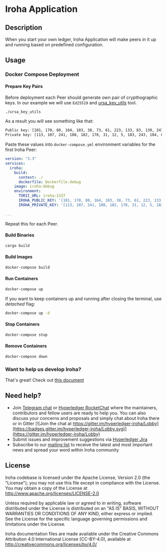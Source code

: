 # Iroha Application

## Description

When you start your own ledger, Iroha Application will make peers in it up and running
based on predefined configuration.

## Usage

### Docker Compose Deployment

#### Prepare Key Pairs

Before deployment each Peer should generate own pair of crypthographic keys. In our example we will use `Ed25519` and 
[ursa_key_utils](https://github.com/soramitsu/ursa_key_utils) tool.

```bash
./ursa_key_utils
```

As a result you will see something like that:

```bash
Public key: [101, 170, 80, 164, 103, 38, 73, 61, 223, 133, 83, 139, 247, 77, 176, 84, 117, 15, 22, 28, 155, 125, 80, 226, 40, 26, 61, 248, 40, 159, 58, 53]
Private key: [113, 107, 241, 108, 182, 178, 31, 12, 5, 183, 243, 184, 83, 0, 238, 122, 77, 86, 20, 245, 144, 31, 128, 92, 166, 251, 245, 106, 167, 188, 20, 8, 101, 170, 80, 164, 103, 38, 73, 61, 223, 133, 83, 139, 247, 77, 176, 84, 117, 15, 22, 28, 155, 125, 80, 226, 40, 26, 61, 248, 40, 159, 58, 53]
```

Paste these values into `docker-compose.yml` environment variables for the first Iroha Peer:

```yaml
version: "3.3"
services:
  iroha:
    build:
      context: ./
      dockerfile: Dockerfile.debug
    image: iroha:debug
    environment:
      TORII_URL: iroha:1337
      IROHA_PUBLIC_KEY: '[101, 170, 80, 164, 103, 38, 73, 61, 223, 133, 83, 139, 247, 77, 176, 84, 117, 15, 22, 28, 155, 125, 80, 226, 40, 26, 61, 248, 40, 159, 58, 53]'
      IROHA_PRIVATE_KEY: '[113, 107, 241, 108, 182, 178, 31, 12, 5, 183, 243, 184, 83, 0, 238, 122, 77, 86, 20, 245, 144, 31, 128, 92, 166, 251, 245, 106, 167, 188, 20, 8, 101, 170, 80, 164, 103, 38, 73, 61, 223, 133, 83, 139, 247, 77, 176, 84, 117, 15, 22, 28, 155, 125, 80, 226, 40, 26, 61, 248, 40, 159, 58, 53]'
 
...
```

Repeat this for each Peer.

#### Build Binaries

```bash
cargo build
```

#### Build Images

```bash
docker-compose build
```

#### Run Containers

```bash
docker-compose up
```

If you want to keep containers up and running after closing the terminal, use *detached* flag:

```bash
docker-compose up -d
```

#### Stop Containers

```bash
docker-compose stop
```

#### Remove Containers

```bash
docker-compose down
```

### Want to help us develop Iroha?

That's great! 
Check out [this document](https://github.com/hyperledger/iroha/blob/iroha2-dev/CONTRIBUTING.md)

## Need help?

* Join [Telegram chat](https://t.me/hyperledgeriroha) or [Hyperledger RocketChat](https://chat.hyperledger.org/channel/iroha) where the maintainers, contributors and fellow users are ready to help you. 
You can also discuss your concerns and proposals and simply chat about Iroha there or in Gitter [![Join the chat at https://gitter.im/hyperledger-iroha/Lobby](https://badges.gitter.im/hyperledger-iroha/Lobby.svg)](https://gitter.im/hyperledger-iroha/Lobby)
* Submit issues and improvement suggestions via [Hyperledger Jira](https://jira.hyperledger.org/secure/CreateIssue!default.jspa) 
* Subscribe to our [mailing list](https://lists.hyperledger.org/g/iroha) to receive the latest and most important news and spread your word within Iroha community

## License

Iroha codebase is licensed under the Apache License,
Version 2.0 (the "License"); you may not use this file except
in compliance with the License. You may obtain a copy of the
License at http://www.apache.org/licenses/LICENSE-2.0

Unless required by applicable law or agreed to in writing, software
distributed under the License is distributed on an "AS IS" BASIS,
WITHOUT WARRANTIES OR CONDITIONS OF ANY KIND, either express or implied.
See the License for the specific language governing permissions and
limitations under the License.

Iroha documentation files are made available under the Creative Commons
Attribution 4.0 International License (CC-BY-4.0), available at
http://creativecommons.org/licenses/by/4.0/
